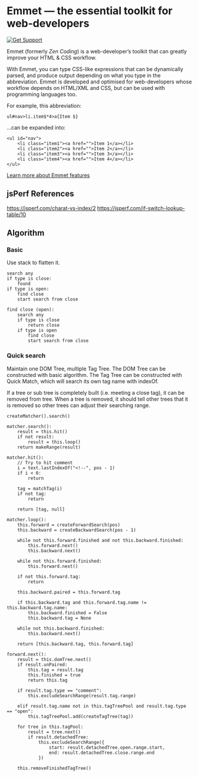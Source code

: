 # Emmet — the essential toolkit for web-developers

[![Get Support](http://codersclan.net/graphics/getSupport_github4.png)](http://codersclan.net/support/step1.php?repo_id=4)

Emmet (formerly *Zen Coding*) is a web-developer’s toolkit that can greatly improve your HTML & CSS workflow.

With Emmet, you can type CSS-like expressions that can be dynamically parsed, and produce output depending on what you type in the abbreviation. Emmet is developed and optimised for web-developers whose workflow depends on HTML/XML and CSS, but can be used with programming languages too.

For example, this abbreviation:

    ul#nav>li.item$*4>a{Item $}

...can be expanded into:

	<ul id="nav">
		<li class="item1"><a href="">Item 1</a></li>
		<li class="item2"><a href="">Item 2</a></li>
		<li class="item3"><a href="">Item 3</a></li>
		<li class="item4"><a href="">Item 4</a></li>
	</ul>

[Learn more about Emmet features](http://docs.emmet.io)

## jsPerf References

https://jsperf.com/charat-vs-index/2
https://jsperf.com/if-switch-lookup-table/10

## Algorithm

### Basic

Use stack to flatten it.

```
search any
if type is close:
	found
if type is open:
	find close
	start search from close
		
find close (open):
	search any
	if type is close
		return close
	if type is open
		find close
		start search from close
```

### Quick search

Maintain one DOM Tree, multiple Tag Tree. The DOM Tree can be constructed with basic algorithm. The Tag Tree can be constructed with Quick Match, which will search its own tag name with indexOf.

If a tree or sub tree is completely built (i.e. meeting a close tag), it can be removed from tree. When a tree is removed, it should tell other trees that it is removed so other trees can adjust their searching range.

```
createMatcher().search()

matcher.search():
	result = this.hit()
	if not result:
		result = this.loop()
	return makeRange(result)
	
matcher.hit():
	// Try to hit comment
	i = text.lastIndexOf("<!--", pos - 1)
	if i < 0:
		return
		
	tag = matchTag(i)
	if not tag:
		return
		
	return [tag, null]

matcher.loop():
	this.forward = createForwardSearch(pos)
	this.backward = createBackwardSearch(pos - 1)

	while not this.forward.finished and not this.backward.finished:
		this.forward.next()
		this.backward.next()
				
	while not this.forward.finished:
		this.forward.next()
		
	if not this.forward.tag:
		return
		
	this.backward.paired = this.forward.tag
	
	if this.backward.tag and this.forward.tag.name != this.backward.tag.name:
		this.backward.finished = False
		this.backward.tag = None
		
	while not this.backward.finished:
		this.backward.next()
		
	return [this.backward.tag, this.forward.tag]
	
forward.next():
	result = this.domTree.next()
	if result.unPaired:
		this.tag = result.tag
		this.finished = true
		return this.tag
		
	if result.tag.type == "comment":
		this.excludeSearchRange(result.tag.range)
		
	elif result.tag.name not in this.tagTreePool and result.tag.type == "open":
		this.tagTreePool.add(createTagTree(tag))
		
	for tree in this.tagPool:
		result = tree.next()
		if result.detachedTree:
			this.excludeSearchRange({
				start: result.detachedTree.open.range.start,
				end: result.detachedTree.close.range.end
			})
			
	this.removeFinishedTagTree()
```

